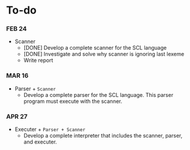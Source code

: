 # To-do

### FEB 24
- Scanner
  - [DONE] Develop a complete scanner for the SCL language
  - [DONE] Investigate and solve why scanner is ignoring last lexeme 
  - Write report

### MAR 16
- Parser + `Scanner`
  - Develop a complete parser for the SCL language. This parser program must execute with the scanner.


### APR 27
- Executer + `Parser + Scanner`
  - Develop a complete interpreter that includes the scanner, parser, and executer. 
